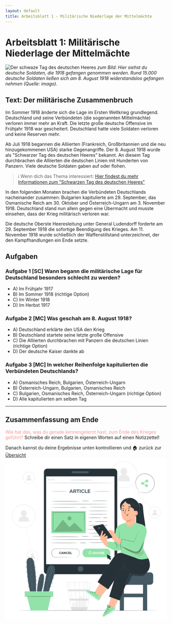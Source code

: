 ```yaml
---
layout: default
title: Arbeitsblatt 1 - Militärische Niederlage der Mittelmächte
---
```

# Arbeitsblatt 1: Militärische Niederlage der Mittelmächte

![Der schwaze Tag des deutschen Heeres](https://bilder.deutschlandfunk.de/FI/LE/_2/a1/FILE_2a15c3cf8fc496569becf6eade245cc2/imago82240822h-jpg-100-1280x720.jpg)
*zum Bild: Hier siehst du deutsche Soldaten, die 1918 gefangen genommen werden. Rund 15.000 deutsche Soldaten ließen sich am 8. August 1918 widerstandslos gefangen nehmen (Quelle: imago).*
## Text: Der militärische Zusammenbruch

Im Sommer 1918 änderte sich die Lage im Ersten Weltkrieg grundlegend. Deutschland und seine Verbündeten (die sogenannten Mittelmächte) verloren immer mehr an Kraft. Die letzte große deutsche Offensive im Frühjahr 1918 war gescheitert. Deutschland hatte viele Soldaten verloren und keine Reserven mehr.

Ab Juli 1918 begannen die Alliierten (Frankreich, Großbritannien und die neu hinzugekommenen USA) starke Gegenangriffe. Der 8. August 1918 wurde als "Schwarzer Tag des deutschen Heeres" bekannt. An diesem Tag durchbrachen die Alliierten die deutschen Linien mit Hunderten von Panzern. Viele deutsche Soldaten gaben auf oder flohen.

>ℹ️ Wenn dich das Thema interessiert: [Hier findest du mehr Informationen zum "Schwarzen Tag des deutschen Heeres"](https://www.deutschlandfunk.de/vor-100-jahren-der-schwarze-tag-des-deutschen-heeres-100.html)

In den folgenden Monaten brachen die Verbündeten Deutschlands nacheinander zusammen: Bulgarien kapitulierte am 29. September, das Osmanische Reich am 30. Oktober und Österreich-Ungarn am 3. November 1918. Deutschland stand nun allein gegen eine Übermacht und musste einsehen, dass der Krieg militärisch verloren war.

Die deutsche Oberste Heeresleitung unter General Ludendorff forderte am 29. September 1918 die sofortige Beendigung des Krieges. Am 11. November 1918 wurde schließlich der Waffenstillstand unterzeichnet, der den Kampfhandlungen ein Ende setzte.

## Aufgaben

### Aufgabe 1 [SC] Wann begann die militärische Lage für Deutschland besonders schlecht zu werden?

- A) Im Frühjahr 1917
- B) Im Sommer 1918 (richtige Option)
- C) Im Winter 1918
- D) Im Herbst 1917

### Aufgabe 2 [MC] Was geschah am 8. August 1918?

- A) Deutschland erklärte den USA den Krieg
- B) Deutschland startete seine letzte große Offensive
- C) Die Alliierten durchbrachen mit Panzern die deutschen Linien (richtige Option)
- D) Der deutsche Kaiser dankte ab

### Aufgabe 3 [MC] In welcher Reihenfolge kapitulierten die Verbündeten Deutschlands?

- A) Osmanisches Reich, Bulgarien, Österreich-Ungarn
- B) Österreich-Ungarn, Bulgarien, Osmanisches Reich
- C) Bulgarien, Osmanisches Reich, Österreich-Ungarn (richtige Option)
- D) Alle kapitulierten am selben Tag

---


## Zusammenfassung am Ende

<span style="color:rgb(255, 148, 148)">Wie hat das, was du gerade kennengelernt hast, zum Ende des Krieges geführt?</span>
Schreibe dir einen Satz in eigenen Worten auf einen Notizzettel!

Danach kannst du deine Ergebnisse unten kontrollieren und 🏠 zurück zur [Übersicht](Das_Ende_des_ersten_Weltkriegs.md)
![Sharing articles-pana](../../Sharing%20articles-pana.png)

